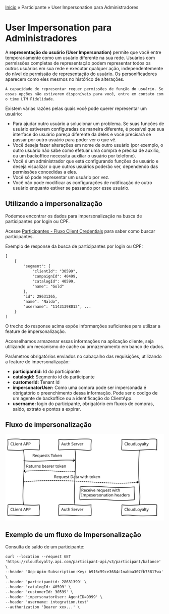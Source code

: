 [Início](/readme.md) &raquo; Participante &raquo; User Impersonation para Administradores

# User Impersonation para Administradores

A **representação do usuário (User Impersonation)** permite que você entre temporariamente como um usuário diferente na sua rede. Usuários com permissões completas de representação podem representar todos os outros usuários em sua rede e executar qualquer ação, independentemente do nível de permissão de representação do usuário. Os personificadores aparecem como eles mesmos no histórico de alterações.

    A capacidade de representar requer permissões de função do usuário. Se essas opções não estiverem disponíveis para você, entre em contato com o time LTM Fidelidade.

Existem várias razões pelas quais você pode querer representar um usuário:

- Para ajudar outro usuário a solucionar um problema. Se suas funções de usuário estiverem configuradas de maneira diferente, é possível que sua interface do usuário pareça diferente da deles e você precisará se passar por outro usuário para poder ver o que vê.
- Você deseja fazer alterações em nome de outro usuário (por exemplo, o outro usuário não sabe como efetuar uma compra e precisa de auxilio, ou um backoffice necessita auxiliar o usuário por telefone).
- Você é um administrador que está configurando funções de usuário e deseja visualizar o que outros usuários poderão ver, dependendo das permissões concedidas a eles.
- Você só pode representar um usuário por vez.
- Você não pode modificar as configurações de notificação de outro usuário enquanto estiver se passando por esse usuário.

## Utilizando a impersonalização

Podemos encontrar os dados para impersonalização na busca de participantes por login ou CPF.

Acesse [Participantes - Fluxo Client Credentials](/participant/client_credentials.md) para saber como buscar participantes.

Exemplo de response da busca de participantes por login ou CPF:

    [
        {
            "segment": {
                "clientId": "30599",
                "campaignId": 40499,
                "catalogId": 40599,
                "name": "Gold"
            },
            "id": 28631365,
            "name": "Naldo",
            "username": "11431398012", ...
        }
    ]

O trecho do response acima expõe informarções suficientes para utilizar a feature de impersonalização.

Aconselhamos armazenar essas informações na aplicação cliente, seja utilizando um mecanismo de cache ou armazenamento em banco de dados.

Parâmetros obrigatórios enviados no cabaçalho das requisições, utilizando a feature de impersonalização:

- **participantid:** Id do participante
- **catalogId:** Segmento id do participante
- **customerId:** Tenant Id
- **impersonatorUser:** Como uma compra pode ser impersonada é obrigatório o preenchimento dessa informação. Pode ser o codigo de um agente de backoffice ou a identificação do ClientApp.
- **username:** login do participante, obrigatório em fluxos de compras, saldo, extrato e pontos a expirar.

## Fluxo de impersonalização

![Impersonation Flow](/images/impersonator-diagram.svg)

## Exemplo de um fluxo de Impersonalização

Consulta de saldo de um participante:

    curl --location --request GET 'https://cloudloyalty.api.com/participant-api/v3/participant/balance' \
    --header 'Ocp-Apim-Subscription-Key: b916c59ce3684c1nabba307fb75817wa' \
    --header 'participantid: 28631399' \
    --header 'catalogId: 40599' \
    --header 'customerId: 30599' \
    --header 'impersonatorUser: AgentID=9999' \
    --header 'username: integration.test'
    --authorization 'Bearer xxx...' \
